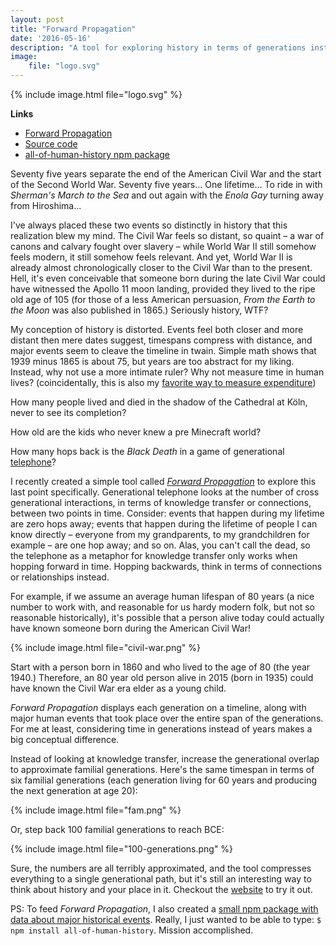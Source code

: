 ```yaml
---
layout: post
title: "Forward Propagation"
date: '2016-05-16'
description: "A tool for exploring history in terms of generations instead of years"
image:
    file: "logo.svg"
---
```


{% include image.html file="logo.svg" %}

**Links**

* [Forward Propagation][forward]
* [Source code][source]
* [all-of-human-history npm package][history]

Seventy five years separate the end of the American Civil War and the start of the Second World War. Seventy five years... One lifetime... To ride in with *Sherman's March to the Sea* and out again with the *Enola Gay* turning away from Hiroshima...

I've always placed these two events so distinctly in history that this realization blew my mind. The Civil War feels so distant, so quaint – a war of canons and calvary fought over slavery – while World War II still somehow feels modern, it still somehow feels relevant. And yet, World War II is already almost chronologically closer to the Civil War than to the present. Hell, it's even conceivable that someone born during the late Civil War could have witnessed the Apollo 11 moon landing, provided they lived to the ripe old age of 105 (for those of a less American persuasion, *From the Earth to the Moon* was also published in 1865.) Seriously history, WTF?

My conception of history is distorted. Events feel both closer and more distant then mere dates suggest, timespans compress with distance, and major events seem to cleave the timeline in twain. Simple math shows that 1939 minus 1865 is about 75, but years are too abstract for my liking. Instead, why not use a more intimate ruler? Why not measure time in human lives? (coincidentally, this is also my [favorite way to measure expenditure](/staying-alive/))

How many people lived and died in the shadow of the Cathedral at Köln, never to see its completion?

How old are the kids who never knew a pre Minecraft world?

How many hops back is the *Black Death* in a game of generational [telephone](https://en.wikipedia.org/wiki/Chinese_whispers)?

I recently created a simple tool called *[Forward Propagation][forward]* to explore this last point specifically. Generational telephone looks at the number of cross generational interactions, in terms of knowledge transfer or connections, between two points in time. Consider: events that happen during my lifetime are zero hops away; events that happen during the lifetime of people I can know directly – everyone from my grandparents, to my grandchildren for example – are one hop away; and so on. Alas, you can't call the dead, so the telephone as a metaphor for knowledge transfer only works when hopping forward in time. Hopping backwards, think in terms of connections or relationships instead.

For example, if we assume an average human lifespan of 80 years (a nice number to work with, and reasonable for us hardy modern folk, but not so reasonable historically), it's possible that a person alive today could actually have known someone born during the American Civil War!

{% include image.html file="civil-war.png" %}

Start with a person born in 1860 and who lived to the age of 80 (the year 1940.) Therefore, an 80 year old person alive in 2015 (born in 1935) could have known the Civil War era elder as a young child.

*Forward Propagation* displays each generation on a timeline, along with major human events that took place over the entire span of the generations. For me at least, considering time in generations instead of years makes a big conceptual difference. 

Instead of looking at knowledge transfer, increase the generational overlap to approximate familial generations. Here's the same timespan in terms of six familial generations (each generation living for 60 years and producing the next generation at age 20):

{% include image.html file="fam.png" %}


Or, step back 100 familial generations to reach BCE:

{% include image.html file="100-generations.png" %}


Sure, the numbers are all terribly approximated, and the tool compresses everything to a single generational path, but it's still an interesting way to think about history and your place in it. Checkout the [website][forward] to try it out.

PS: To feed *Forward Propagation*, I also created a [small npm package with data about major historical events][history]. Really, I just wanted to be able to type: `$ npm install all-of-human-history`. Mission accomplished.


[forward]: http://mattbierner.github.io/forward-propagation/
[history]: https://github.com/mattbierner/all-of-human-history
[source]: https://github.com/mattbierner/forward-propagation
